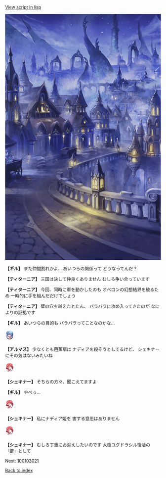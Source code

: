 [View script in lisp](../scripts/100103013.txt)

![101_city_night3.png](../images/backgrounds/101_city_night3.png)

**【ギル】**
また仲間割れかよ…
あいつらの関係って
どうなってんだ？

**【ティターニア】**
三国は決して仲良くありません
むしろ争い合っています

**【ティターニア】**
今回、同時に軍を動かしたのも
オベロンの幻想結界を破るため
一時的に手を組んだだけでしょう

**【ティターニア】**
壁の穴を越えたとたん、
バラバラに攻め入ってきたのが
なによりの証拠です

**【ギル】**
あいつらの目的も
バラバラってことなのかな…

<img src="../images/units/3103811.png" alt="3103811.png" height="34"/>

**【アルマス】**
少なくとも芭蕉扇は
ナディアを殺そうとしてるけど、
シェキナーにその気はないみたいね

<img src="../images/units/3400711.png" alt="3400711.png" height="34"/>

**【シェキナー】**
そちらの方々、聞こえてますよ

**【ギル】**
やべっ…

<img src="../images/units/3400711.png" alt="3400711.png" height="34"/>

**【シェキナー】**
私にナディア姫を
害する意思はありません

<img src="../images/units/3400711.png" alt="3400711.png" height="34"/>

**【シェキナー】**
むしろ丁重にお迎えしたいのです
大樹ユグドラシル復活の「鍵」として

Next: [100103021](100103021.md)

[Back to index](index.md)
